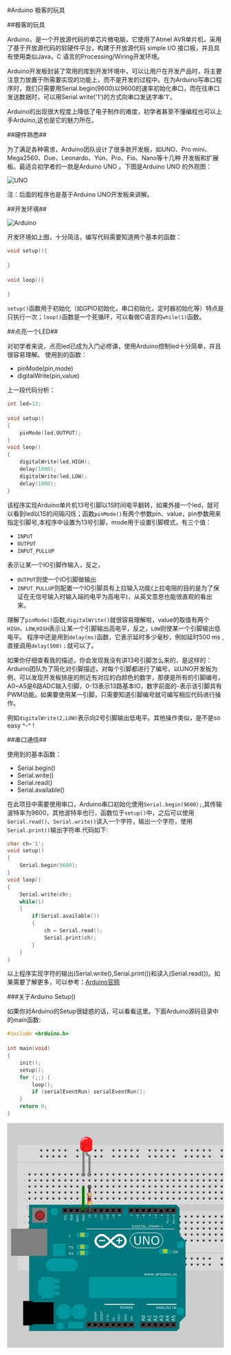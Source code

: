 #Arduino 极客的玩具

##极客的玩具

Arduino，是一个开放源代码的单芯片微电脑，它使用了Atmel AVR单片机，采用了基于开放源代码的软硬件平台，构建于开放源代码 simple I/O 接口板，并且具有使用类似Java，C 语言的Processing/Wiring开发环境。

Arduino开发板封装了常用的库到开发环境中，可以让用户在开发产品时，将主要注意力放置于所需要实现的功能上，而不是开发的过程中。在为Arduino写串口程序时，我们只需要用Serial.begin(9600)以9600的速率初始化串口，而在往串口发送数据时，可以用Serial.write('1')的方式向串口发送字串'1'。

Arduino的出现很大程度上降低了电子制作的难度，初学者甚至不懂编程也可以上手Arduino,这也是它的魅力所在。

##硬件熟悉##

为了满足各种需求，Arduino团队设计了很多款开发板，如UNO、Pro mini、Mega2560、Due、Leonardo、Yún、Pro、Fio、Nano等十几种 开发板和扩展板。最适合初学者的一款是Arduino UNO 。下图是Arduino UNO 的外观图：

![UNO](http://designiot.phodal.com/images/uno.png)

注：后面的程序也是基于Arduino UNO开发板来讲解。

##开发环境##

![Arduino](http://designiot.phodal.com/images/arduino.png)

开发环境如上图，十分简洁，编写代码需要知道两个基本的函数：

```cpp
void setup(){

}

void loop(){

}
```
    
``setup()``函数用于初始化（如GPIO初始化，串口初始化，定时器初始化等）特点是只执行一次；``loop()``函数是一个死循环，可以看做C语言的``while(1)``函数。

##点亮一个LED##

对初学者来说，点亮led已成为入门必修课，使用Arduino控制led十分简单，并且很容易理解。
使用到的函数：

*  pinMode(pin,mode)
*  digitalWrite(pin,value)

上一段代码分析：

```cpp
int led=13; 

void setup()
{
    pinMode(led,OUTPUT);
}
void loop()
{
    digitalWrite(led,HIGH);
    delay(1000);
    digitalWrite(led,LOW);
    delay(1000);
}
```

该程序实现Arduino单片机13号引脚以1S时间电平翻转，如果外接一个led，就可以看到led以1S的间隔闪烁；函数``pinMode()``有两个参数pin、value，pin参数用来指定引脚号,本程序中设置为13号引脚，mode用于设置引脚模式，有三个值：

 - ``INPUT``
 - ``OUTPUT``
 - ``INPUT_PULLUP``

  表示让某一个IO引脚作输入，反之，

  - ``OUTPUT``则使一个IO引脚做输出
  - ``INPUT_PULLUP``则配置一个IO引脚具有上拉输入功能(上拉电阻的目的是为了保证在无信号输入时输入端的电平为高电平)，从英文意思也能很直观的看出来。

理解了``pinMode()``函数,``digitalWrite()``就很容易理解啦，value的取值有两个``HIGH``、``LOW``,``HIGH``表示让某一个引脚输出高电平，反之，``LOW``则使某一个引脚输出低电平。
程序中还是用到``delay(ms)``函数，它表示延时多少毫秒，例如延时500 ms ,直接调用``delay(500)；``就可以了。

如果你仔细查看我的描述，你会发现我没有讲13号引脚怎么来的，是这样的：Arduino团队为了简化对引脚描述，对每个引脚都进行了编号，以UNO开发板为例，可以发现开发板排座的附近有对应的白颜色的数字，那便是所有的引脚编号，A0~A5是6路ADC输入引脚，0-13表示13路基本IO，数字前面的``~``表示该引脚具有PWM功能。如果要使用某一引脚，只需要知道引脚编号就可编写相应代码进行操作。

例如``digitalWrite(2,LOW)``表示向2号引脚输出低电平。其他操作类似，是不是so easy ^-^ !

##串口通信##

使用到的基本函数：

 - Serial.begin()
 - Serial.write()
 - Serial.read()
 - Serial.available()

在此项目中需要使用串口，Arduino串口初始化使用``Serial.begin(9600);``,其传输波特率为9600，其他波特率也行，函数位于``setup()``中，之后可以使用``Serial.read()``、``Serial.write()``读入一个字符，输出一个字符，使用``Serial.print()``输出字符串.代码如下:

```cpp
char ch='1';
void setup()
{
    Serial.begin(9600);
}
void loop()
{
    Serial.write(ch);
    while(1)
    {
        if(Serial.available())    
        {
            ch = Serial.read();
            Serial.print(ch);
        }
    }
}
```

以上程序实现字符的输出(Serial.write(),Serial.print())和读入(Serial.read())。如果需要了解更多，可以参考：[Arduino官网](www.arduino.cc)

###关于Arduino Setup()

如果你对Arduino的Setup很疑惑的话，可以看看这里。下面Arduino源码目录中的main函数:

```cpp
#include <Arduino.h>

int main(void)
{
    init();
    setup();        
    for (;;) {
        loop();
        if (serialEventRun) serialEventRun();
    }
    return 0;
}
```

![hwcnt](./images/hwcnt.png)

